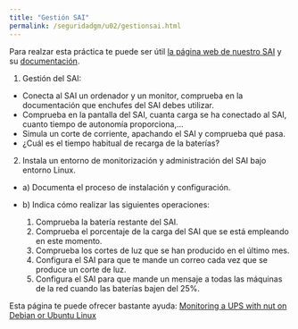 ```yaml
---
title: "Gestión SAI"
permalink: /seguridadgm/u02/gestionsai.html
---
```


Para realzar esta práctica te puede ser útil [la página web de nuestro SAI](https://www.apc.com/shop/es/es/products/APC-Power-Saving-Back-UPS-Pro-900-230V/P-BR900GI) y su [documentación](doc/manual_sai_apc.pdf).

1. Gestión del SAI:

* Conecta al SAI un ordenador y un monitor, comprueba en la documentación que enchufes del SAI debes utilizar.
* Comprueba en la pantalla del SAI, cuanta carga se ha conectado al SAI, cuanto tiempo de autonomía proporciona,...
* Simula un corte de corriente, apachando el SAI y comprueba qué pasa.
* ¿Cuál es el tiempo habitual de recarga de la baterías?

2. Instala un entorno de monitorización y administración del SAI bajo entorno Linux.

* a) Documenta el proceso de instalación y configuración.
* b) Indica cómo realizar las siguientes operaciones:

    1. Comprueba la batería restante del SAI.
    2. Comprueba el porcentaje de la carga del SAI que se está empleando en este momento.
    3. Comprueba los cortes de luz que se han producido en el último mes.
    4. Configura el SAI para que te mande un correo cada vez que se produce un corte de luz.
    5. Configura el SAI para que mande un mensaje a todas las máquinas de la red cuando las baterías bajen del 25%.

Esta página te puede ofrecer bastante ayuda: [Monitoring a UPS with nut on Debian or Ubuntu Linux](https://blog.shadypixel.com/monitoring-a-ups-with-nut-on-debian-or-ubuntu-linux/)